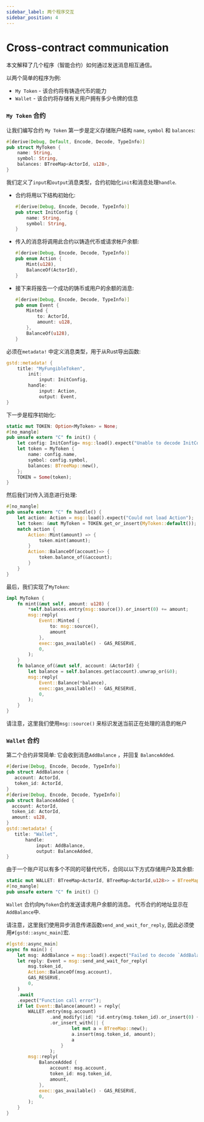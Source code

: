 ```yaml
---
sidebar_label: 两个程序交互
sidebar_position: 4
---
```

# Cross-contract communication

本文解释了几个程序（智能合约）如何通过发送消息相互通信。

以两个简单的程序为例:
- `My Token` - 该合约将有铸造代币的能力
-  `Wallet` - 该合约将存储有关用户拥有多少令牌的信息

### `My Token` 合约

让我们编写合约 `My Token` 第一步是定义存储账户结构 `name`, `symbol` 和 `balances`:

```rust
#[derive(Debug, Default, Encode, Decode, TypeInfo)]
pub struct MyToken {
    name: String,
    symbol: String,
    balances: BTreeMap<ActorId, u128>,
}
```

我们定义了`input`和`output`消息类型，合约初始化`init`和消息处理`handle`.

- 合约将用以下结构初始化:

    ```rust
    #[derive(Debug, Encode, Decode, TypeInfo)]
    pub struct InitConfig {
        name: String,
        symbol: String,
    }
    ```
- 传入的消息将调用此合约以铸造代币或请求帐户余额:
    ```rust
    #[derive(Debug, Encode, Decode, TypeInfo)]
    pub enum Action {
        Mint(u128),
        BalanceOf(ActorId),
    }
    ```
- 接下来将报告一个成功的铸币或用户的余额的消息:
    ```rust
    #[derive(Debug, Encode, Decode, TypeInfo)]
    pub enum Event {
        Minted {
            to: ActorId,
            amount: u128,
        },
        BalanceOf(u128),
    }
    ```

必须在`metadata!` 中定义消息类型，用于从Rust导出函数:
```rust
gstd::metadata! {
    title: "MyFungibleToken",
        init:
            input: InitConfig,
        handle:
            input: Action,
            output: Event,
}
```
下一步是程序初始化:
```rust
static mut TOKEN: Option<MyToken> = None;
#[no_mangle]
pub unsafe extern "C" fn init() {
    let config: InitConfig= msg::load().expect("Unable to decode InitConfig");
    let token = MyToken {
        name: config.name,
        symbol: config.symbol,
        balances: BTreeMap::new(),
    };
    TOKEN = Some(token);
}
```
然后我们对传入消息进行处理:
```rust
#[no_mangle]
pub unsafe extern "C" fn handle() {
    let action: Action = msg::load().expect("Could not load Action");
    let token: &mut MyToken = TOKEN.get_or_insert(MyToken::default());
    match action {
        Action::Mint(amount) => {
            token.mint(amount);
        }
        Action::BalanceOf(account)=> {
            token.balance_of(&account);
        }
    }
}
```
最后，我们实现了`MyToken`:
```rust
impl MyToken {
    fn mint(&mut self, amount: u128) {
        *self.balances.entry(msg::source()).or_insert(0) += amount;
        msg::reply(
            Event::Minted {
                to: msg::source(),
                amount
            },
            exec::gas_available() - GAS_RESERVE,
            0,
        );
    }
    fn balance_of(&mut self, account: &ActorId) {
        let balance = self.balances.get(account).unwrap_or(&0);
        msg::reply(
            Event::Balance(*balance),
            exec::gas_available() - GAS_RESERVE,
            0,
        );
    }
}
```
请注意，这里我们使用`msg::source()` 来标识发送当前正在处理的消息的帐户

### `Wallet` 合约
第二个合约非常简单: 它会收到消息`AddBalance` ，并回复 `BalanceAdded`. 
 ```rust
 #[derive(Debug, Encode, Decode, TypeInfo)]
pub struct AddBalance {
    account: ActorId,
    token_id: ActorId,
}
#[derive(Debug, Encode, Decode, TypeInfo)]
pub struct BalanceAdded {
   account: ActorId,
   token_id: ActorId,
   amount: u128,
}
gstd::metadata! {
    title: "Wallet",
        handle:
            input: AddBalance,
            output: BalanceAdded,
}
 ```
 由于一个账户可以有多个不同的可替代代币，合同以以下方式存储用户及其余额:
 ```rust
static mut WALLET: BTreeMap<ActorId, BTreeMap<ActorId,u128>> = BTreeMap::new();
#[no_mangle]
pub unsafe extern "C" fn init() {}
 ```
`Wallet` 合约向`MyToken`合约发送请求用户余额的消息。 代币合约的地址显示在`AddBalance`中. 

请注意，这里我们使用异步消息传递函数`send_and_wait_for_reply`, 因此必须使用`#[gstd::async_main]`宏.
``` rust
#[gstd::async_main]
async fn main() {
    let msg: AddBalance = msg::load().expect("Failed to decode `AddBalance`");
    let reply: Event = msg::send_and_wait_for_reply(
        msg.token_id,
        Action::BalanceOf(msg.account),
        GAS_RESERVE,
        0,
    )
    .await
    .expect("Function call error");
    if let Event::Balance(amount) = reply{
        WALLET.entry(msg.account)
                .and_modify(|id| *id.entry(msg.token_id).or_insert(0) += amount)
                .or_insert_with(|| {
                        let mut a = BTreeMap::new();
                        a.insert(msg.token_id, amount);
                        a
                    }
                );
        msg::reply(
            BalanceAdded {
                account: msg.account,
                token_id: msg.token_id,
                amount,
            },
            exec::gas_available() - GAS_RESERVE,
            0,
        );
    }
}
 ```
